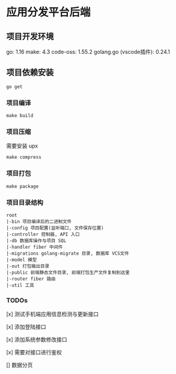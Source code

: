 # 应用分发平台后端

## 项目开发环境
go: 1.16
make: 4.3
code-oss: 1.55.2
golang.go (vscode插件): 0.24.1


## 项目依赖安装
```
go get
```

### 项目编译
```
make build
```

### 项目压缩
需要安装 upx
```
make compress
```

### 项目打包
```
make package
```

### 项目目录结构
```
root
|-bin 项目编译后的二进制文件
|-config 项目配置(监听端口, 文件保存位置)
|-controller 控制器, API 入口
|-db 数据库操作与项目 SQL
|-handler fiber 中间件
|-migrations golang-migrate 目录, 数据库 VCS文件
|-model 模型
|-out 打包输出目录
|-public 前端静态文件目录, 前端打包生产文件复制到这里
|-router fiber 路由
|-util 工具
```

### TODOs

[x] 测试手机端应用信息检测与更新接口

[x] 添加登陆接口

[x] 添加系统参数修改接口

[x] 需要对接口进行鉴权

[] 数据分页